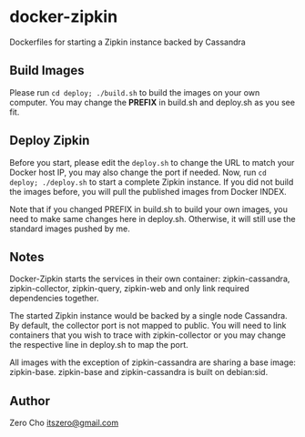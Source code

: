 # docker-zipkin

Dockerfiles for starting a Zipkin instance backed by Cassandra

## Build Images

Please run `cd deploy; ./build.sh` to build the images on your own computer.
You may change the **PREFIX** in build.sh and deploy.sh as you see fit.

## Deploy Zipkin

Before you start, please edit the `deploy.sh` to change the URL to match your
Docker host IP, you may also change the port if needed. Now, run `cd deploy;
./deploy.sh` to start a complete Zipkin instance. If you did not build the
images before, you will pull the published images from Docker INDEX.

Note that if you changed PREFIX in build.sh to build your own images, you need
to make same changes here in deploy.sh. Otherwise, it will still use the
standard images pushed by me.

## Notes

Docker-Zipkin starts the services in their own container: zipkin-cassandra,
zipkin-collector, zipkin-query, zipkin-web and only link required dependencies
together.

The started Zipkin instance would be backed by a single node Cassandra. By
default, the collector port is not mapped to public. You will need to link
containers that you wish to trace with zipkin-collector or you may change the
respective line in deploy.sh to map the port.

All images with the exception of zipkin-cassandra are sharing a base image:
zipkin-base. zipkin-base and zipkin-cassandra is built on debian:sid.

## Author

Zero Cho <itszero@gmail.com>
